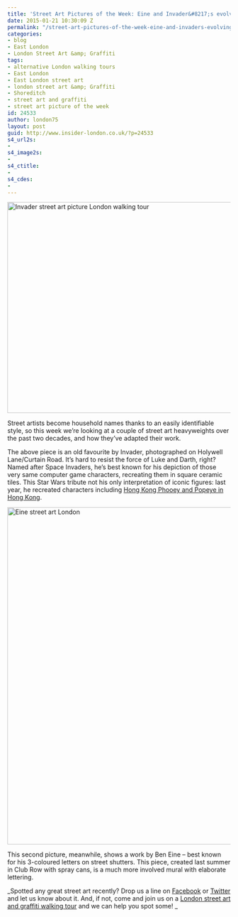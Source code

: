 ```yaml
---
title: 'Street Art Pictures of the Week: Eine and Invader&#8217;s evolving style'
date: 2015-01-21 10:30:09 Z
permalink: "/street-art-pictures-of-the-week-eine-and-invaders-evolving-style/"
categories:
- blog
- East London
- London Street Art &amp; Graffiti
tags:
- alternative London walking tours
- East London
- East London street art
- london street art &amp; Graffiti
- Shoreditch
- street art and graffiti
- street art picture of the week
id: 24533
author: london75
layout: post
guid: http://www.insider-london.co.uk/?p=24533
s4_url2s:
- 
s4_image2s:
- 
s4_ctitle:
- 
s4_cdes:
- 
---
```


<img class="aligncenter wp-image-24536 size-full" src="/wp-content/uploads/2015/01/27b_mini.jpg" alt="Invader street art picture London walking tour" width="560" height="475" />

Street artists become household names thanks to an easily identifiable style, so this week we&#8217;re looking at a couple of street art heavyweights over the past two decades, and how they&#8217;ve adapted their work.

The above piece is an old favourite by Invader, photographed on Holywell Lane/Curtain Road. It&#8217;s hard to resist the force of Luke and Darth, right? Named after Space Invaders, he&#8217;s best known for his depiction of those very same computer game characters, recreating them in square ceramic tiles. This Star Wars tribute not his only interpretation of iconic figures: last year, he recreated characters including <a href="http://www.streetartnews.net/2014/01/invader-invades-hong-kong-part-iv.html" target="_blank">Hong Kong Phooey and Popeye in Hong Kong</a>.

<img class="aligncenter wp-image-24535 size-full" src="/wp-content/uploads/2015/01/18_mini.jpg" alt="Eine street art London" width="569" height="759" />

This second picture, meanwhile, shows a work by Ben Eine &#8211; best known for his 3-coloured letters on street shutters. This piece, created last summer in Club Row with spray cans, is a much more involved mural with elaborate lettering.

_Spotted any great street art recently? Drop us a line on <a href="https://www.facebook.com/insiderlondon" target="_blank">Facebook</a> or <a href="twitter.com/insiderlondon" target="_blank">Twitter</a> and let us know about it. And, if not, come and join us on a <a href="http://www.insider-london.co.uk/london-graffiti-artists-walking-tours/" target="_blank">London street art and graffiti walking tour</a> and we can help you spot some! _